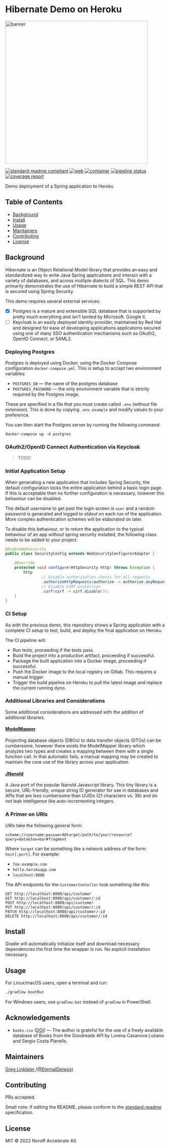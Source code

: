 # Hibernate Demo on Heroku

<img src="https://www.noroff.no/images/docs/vp2018/Noroff-logo_STDM_vertikal_RGB.jpg" alt="banner" width="450"/>

[![standard-readme compliant](https://img.shields.io/badge/standard--readme-OK-green.svg?style=flat-square)](https://github.com/RichardLitt/standard-readme)
[![web](https://img.shields.io/static/v1?logo=heroku&message=Online&label=Heroku&color=430098)](https://accelerate-hibernate-demo.herokuapp.com/swagger-ui/index.html)
[![container](https://img.shields.io/static/v1?logo=docker&message=Registry&label=Docker&color=2496ED)](https://gitlab.com/noroff-accelerate/java/projects/hibernate-with-ci/container_registry)
[![pipeline status](https://gitlab.com/noroff-accelerate/java/projects/hibernate-with-ci/badges/master/pipeline.svg)](https://noroff-accelerate.gitlab.io/java/projects/hibernate-with-ci/tests)
[![coverage report](https://gitlab.com/noroff-accelerate/java/projects/hibernate-with-ci/badges/master/coverage.svg)](https://noroff-accelerate.gitlab.io/java/projects/hibernate-with-ci/coverage)
<!-- [![codecov](https://codecov.io/gl/noroff-accelerate:java:projects/hibernate-with-ci/branch/master/graph/badge.svg?token=F6DZDTNS86)](https://codecov.io/gl/noroff-accelerate:java:projects/hibernate-with-ci) -->

Demo deployment of a Spring application to Heroku

## Table of Contents

- [Background](#background)
- [Install](#install)
- [Usage](#usage)
- [Maintainers](#maintainers)
- [Contributing](#contributing)
- [License](#license)

## Background

Hibernate is an Object Relational Model library that provides an easy and standardized way to write Java Spring applications and interact with a variety of databases, and across multiple dialects of SQL. This demo primarily demonstrates the use of Hibernate to build a simple REST API that is secured using Spring Security.

This demo requires several external services:

- [x] Postgres is a mature and extensible SQL database that is supported by pretty much everything and isn't tainted by Microsoft. Google it. 
- [ ] Keycloak is an easily deployed identity provider, maintained by Red Hat and designed for ease of developing applications applications secured using one of many SSO authentication mechanisms such as OAuth2, OpenID Connect, or SAML2.

### Deploying Postgres

Postgres is deployed using Docker, using the Docker Compose configuration `docker-compose.yml`. This is setup to accept two environment variables:

- `POSTGRES_DB` &mdash; the name of the postgres database
- `POSTGRES_PASSWORD` &mdash; the only environment variable that is strictly required by the Postgres image.

These are specified in a file that you must create called `.env` (without file extension). This is done by copying `.env.example` and modify values to your preference.

You can then start the Postgres server by running the following command:

```shell
docker-compose up -d postgres
```

### OAuth2/OpenID Connect Authentication via Keycloak

> TODO

### Initial Application Setup

When generating a new application that includes Spring Security, the default configuration locks the entire application behind a basic login page. If this is acceptable then no further configuration is necessary, however this behaviour can be disabled.

The default username to get past the login screen is `user` and a random password is generated and logged to _stdout_ on each run of the application. More complex authentication schemes will be elaborated on later.

To disable this behaviour, or to return the application to the typical behaviour of an app _without_ spring security installed, the following class needs to be added to your project:

```java
@EnableWebSecurity
public class SecurityConfig extends WebSecurityConfigurerAdapter {

    @Override
    protected void configure(HttpSecurity http) throws Exception {
        http
                // Disable authorization checks for all requests
                .authorizeHttpRequests(authorize -> authorize.anyRequest().permitAll())
                // Disable CSRF protection
                .csrf(csrf -> csrf.disable());
    }
}
```

### CI Setup

As with the previous demo, this repository shows a Spring application with a complete CI setup to test, build, and deploy the final application on Heroku.

The CI pipeline will:

- Run tests, proceeding if the tests pass.
- Build the project into a production artifact, proceeding if successful.
- Package the built application into a Docker image, proceeding if successful.
- Push the Docker image to the local registry on Gitlab. This requires a manual trigger.
- Trigger the build pipeline on Heroku to pull the latest image and replace the current running dyno.

### Additional Libraries and Considerations

Some additional considerations are addressed with the addition of additional libraries.

#### [ModelMapper](http://modelmapper.org/getting-started/)

Projecting database objects (DBOs) to data transfer objects (DTOs) can be cumbersome, however there exists the ModelMapper library which analyzes two types and creates a mapping between them with a single function call. In that automatic fails, a manual mapping may be created to maintain the core use of the library across your application.

#### [JNanoId](https://github.com/aventrix/jnanoid)

A Java port of the popular NanoId Javascript library. This tiny library is a secure, URL-friendly, unique string ID generator for use in databases and APIs that are less cumbersome than UUIDs (21 characters vs. 36) and do not leak intelligence like auto-incrementing integers.

### A Primer on URIs

URIs take the following general form:

```
scheme://username:password@target/path/to/your/resource?query=data&foo=bar#fragment
```

Where `target` can be something like a network address of the form: `host[:port]`. For example:

- `foo.example.com`
- `hello.herokuapp.com`
- `localhost:8080`

The API endpoints for the `CustomerContoller` look something like this:

```
GET http://localhost:8080/api/customer
GET http://localhost:8080/api/customer/:id
POST http://localhost:8080/api/customer
PUT http://localhost:8080/api/customer/:id
PATCH http://localhost:8080/api/customer/:id
DELETE http://localhost:8080/api/customer/:id
```

## Install

Gradle will automatically initialize itself and download necessary dependencies the first time the wrapper is run. No explicit installation necessary.

## Usage

For Linux/macOS users, open a terminal and run:

```sh
./gradlew bootRun
```

For Windows users, use `gradlew.bat` instead of `gradlew` in PowerShell.

## Acknowledgements

- `books.csv` ([DOI](https://doi.org/10.5281/zenodo.4265096)) &mdash; The author is grateful for the use of a freely available database of Books from the Goodreads API by  Lorena Casanova Lozano and Sergio Costa Planells.

## Maintainers

[Greg Linklater (@EternalDeiwos)](https://gitlab.com/EternalDeiwos)

## Contributing

PRs accepted.

Small note: If editing the README, please conform to the [standard-readme](https://github.com/RichardLitt/standard-readme) specification.

## License

MIT © 2022 Noroff Accelerate AS
